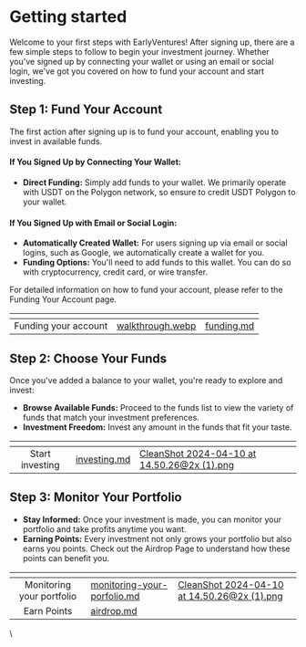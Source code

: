# Getting started

Welcome to your first steps with EarlyVentures! After signing up, there are a few simple steps to follow to begin your investment journey. Whether you've signed up by connecting your wallet or using an email or social login, we've got you covered on how to fund your account and start investing.

## Step 1: Fund Your Account

The first action after signing up is to fund your account, enabling you to invest in available funds.

#### If You Signed Up by Connecting Your Wallet:

* **Direct Funding:** Simply add funds to your wallet. We primarily operate with USDT on the Polygon network, so ensure to credit USDT Polygon to your wallet.

#### If You Signed Up with Email or Social Login:

* **Automatically Created Wallet:** For users signing up via email or social logins, such as Google, we automatically create a wallet for you.
* **Funding Options:** You'll need to add funds to this wallet. You can do so with cryptocurrency, credit card, or wire transfer.

For detailed information on how to fund your account, please refer to the Funding Your Account page.

<table data-view="cards"><thead><tr><th align="center"></th><th data-hidden data-card-cover data-type="files"></th><th data-hidden data-card-target data-type="content-ref"></th></tr></thead><tbody><tr><td align="center">Funding your account</td><td><a href="../../.gitbook/assets/walkthrough.webp">walkthrough.webp</a></td><td><a href="funding.md">funding.md</a></td></tr></tbody></table>



## Step 2: Choose Your Funds

Once you've added a balance to your wallet, you're ready to explore and invest:

* **Browse Available Funds:** Proceed to the funds list to view the variety of funds that match your investment preferences.
* **Investment Freedom:** Invest any amount in the funds that fit your taste.

<table data-view="cards"><thead><tr><th align="center"></th><th data-hidden data-card-target data-type="content-ref"></th><th data-hidden data-card-cover data-type="files"></th></tr></thead><tbody><tr><td align="center">Start investing</td><td><a href="investing.md">investing.md</a></td><td><a href="../../.gitbook/assets/CleanShot 2024-04-10 at 14.50.26@2x (1).png">CleanShot 2024-04-10 at 14.50.26@2x (1).png</a></td></tr></tbody></table>

## Step 3: Monitor Your Portfolio

* **Stay Informed:** Once your investment is made, you can monitor your portfolio and take profits anytime you want.
* **Earning Points:** Every investment not only grows your portfolio but also earns you points. Check out the Airdrop Page to understand how these points can benefit you.

<table data-view="cards"><thead><tr><th align="center"></th><th data-hidden data-card-target data-type="content-ref"></th><th data-hidden data-card-cover data-type="files"></th></tr></thead><tbody><tr><td align="center">Monitoring your portfolio</td><td><a href="monitoring-your-porfolio.md">monitoring-your-porfolio.md</a></td><td><a href="../../.gitbook/assets/CleanShot 2024-04-10 at 14.50.26@2x (1).png">CleanShot 2024-04-10 at 14.50.26@2x (1).png</a></td></tr><tr><td align="center">Earn Points</td><td><a href="../../tokens/airdrop.md">airdrop.md</a></td><td></td></tr></tbody></table>

\
















